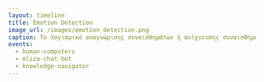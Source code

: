 ```yaml
---
layout: timeline 
title: Emotion Detection
image_url: /images/emotion_detection.png
caption: Το λογισμικό αναγνώρισης συναισθημάτων ή ανίχνευσης συναισθημάτων είναι μια τεχνολογία που χρησιμοποιεί αλγόριθμους τεχνητής νοημοσύνης (AI) και μηχανικής μάθησης για την ανάλυση και ερμηνεία εκφράσεων και συναισθημάτων του προσώπου. Μέχρι σήμερα, η πιο ευρέως αποδεκτή θεωρία για τα συναισθήματα είναι αυτή του Dr. Paul Ekman, ενός διάσημου Αμερικανού ψυχολόγου.
events:
  - human-computers
  - eliza-chat-bot
  - knowledge-navigator
---
```


